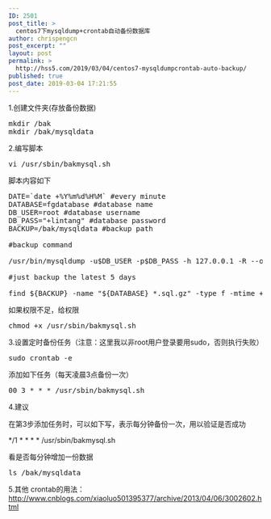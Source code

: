 ```yaml
---
ID: 2501
post_title: >
  centos7下mysqldump+crontab自动备份数据库
author: chrispengcn
post_excerpt: ""
layout: post
permalink: >
  http://hss5.com/2019/03/04/centos7-mysqldumpcrontab-auto-backup/
published: true
post_date: 2019-03-04 17:21:55
---
```

1.创建文件夹(存放备份数据)
<pre>mkdir /bak
mkdir /bak/mysqldata</pre>
2.编写脚本
<pre>vi /usr/sbin/bakmysql.sh</pre>
脚本内容如下
<pre>DATE=`date +%Y%m%d%H%M` #every minute
DATABASE=fgdatabase #database name
DB_USER=root #database username
DB_PASS="+lintang" #database password
BACKUP=/bak/mysqldata #backup path

#backup command

/usr/bin/mysqldump -u$DB_USER -p$DB_PASS -h 127.0.0.1 -R --opt $DATABASE |gzip &gt; ${BACKUP}\/${DATABASE}_${DATE}.sql.gz

#just backup the latest 5 days

find ${BACKUP} -name "${DATABASE}_*.sql.gz" -type f -mtime +5 -exec rm {} \; &gt; /dev/null 2&gt;&amp;1</pre>
如果权限不足，给权限
<pre>chmod +x /usr/sbin/bakmysql.sh</pre>
3.设置定时备份任务（注意：这里我以非root用户登录要用sudo，否则执行失败）
<pre>sudo crontab -e</pre>
添加如下任务（每天凌晨3点备份一次）
<pre>00 3 * * * /usr/sbin/bakmysql.sh</pre>
4.建议

在第3步添加任务时，可以如下写，表示每分钟备份一次，用以验证是否成功

*/1 * * * * /usr/sbin/bakmysql.sh

看是否每分钟增加一份数据
<pre>ls /bak/mysqldata</pre>
5.其他
crontab的用法：
http://www.cnblogs.com/xiaoluo501395377/archive/2013/04/06/3002602.html